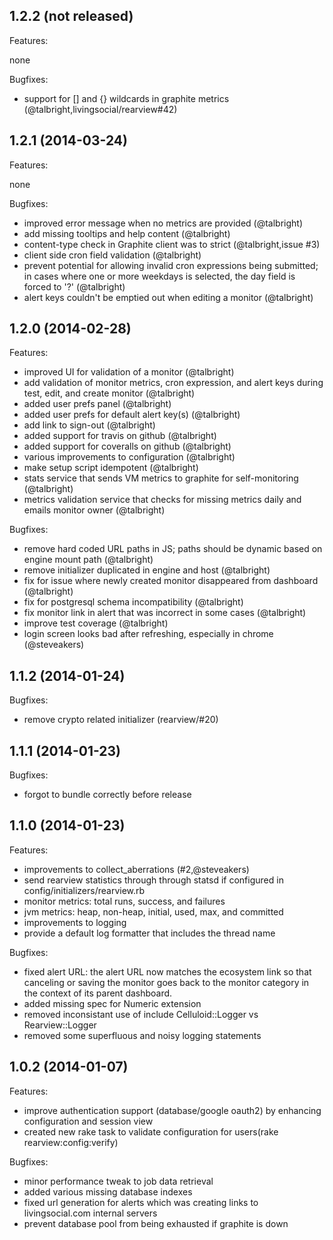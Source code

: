 ## 1.2.2 (not released)

Features:

none

Bugfixes:

- support for [] and {} wildcards in graphite metrics (@talbright,livingsocial/rearview#42)

## 1.2.1 (2014-03-24)

Features:

none

Bugfixes:

- improved error message when no metrics are provided (@talbright)
- add missing tooltips and help content (@talbright)
- content-type check in Graphite client was to strict (@talbright,issue #3)
- client side cron field validation (@talbright)
- prevent potential for allowing invalid cron expressions being submitted; in cases where one or more weekdays is selected, the day field is forced to '?' (@talbright)
- alert keys couldn't be emptied out when editing a monitor (@talbright)

## 1.2.0 (2014-02-28)

Features:

- improved UI for validation of a monitor (@talbright)
- add validation of monitor metrics, cron expression, and alert keys during test, edit, and create monitor (@talbright)
- added user prefs panel (@talbright)
- added user prefs for default alert key(s) (@talbright)
- add link to sign-out (@talbright)
- added support for travis on github (@talbright)
- added support for coveralls on github (@talbright)
- various improvements to configuration (@talbright)
- make setup script idempotent (@talbright)
- stats service that sends VM metrics to graphite for self-monitoring (@talbright)
- metrics validation service that checks for missing metrics daily and emails monitor owner (@talbright)

Bugfixes:

- remove hard coded URL paths in JS; paths should be dynamic based on engine mount path (@talbright)
- remove initializer duplicated in engine and host (@talbright)
- fix for issue where newly created monitor disappeared from dashboard (@talbright)
- fix for postgresql schema incompatibility (@talbright)
- fix monitor link in alert that was incorrect in some cases (@talbright)
- improve test coverage (@talbright)
- login screen looks bad after refreshing, especially in chrome (@steveakers)

## 1.1.2 (2014-01-24)

Bugfixes:

- remove crypto related initializer (rearview/#20)

## 1.1.1 (2014-01-23)

Bugfixes:

- forgot to bundle correctly before release

## 1.1.0 (2014-01-23)

Features:

- improvements to collect_aberrations (#2,@steveakers)
- send rearview statistics through through statsd if configured in config/initializers/rearview.rb
 - monitor metrics: total runs, success, and failures
 - jvm metrics: heap, non-heap, initial, used, max, and committed
- improvements to logging
 - provide a default log formatter that includes the thread name

Bugfixes:

- fixed alert URL: the alert URL now matches the ecosystem link so that canceling or saving the monitor
goes back to the monitor category in the context of its parent dashboard.
- added missing spec for Numeric extension
- removed inconsistant use of include Celluloid::Logger vs Rearview::Logger
- removed some superfluous and noisy logging statements

## 1.0.2 (2014-01-07)

Features:

- improve authentication support (database/google oauth2) by enhancing configuration and session view
- created new rake task to validate configuration for users(rake rearview:config:verify)

Bugfixes:

- minor performance tweak to job data retrieval
- added various missing database indexes
- fixed url generation for alerts which was creating links to livingsocial.com internal servers
- prevent database pool from being exhausted if graphite is down
